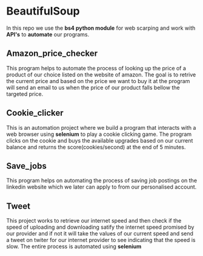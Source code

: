 # BeautifulSoup
In this repo we use the **bs4 python module** for web scarping and work with **API's** to **automate** our programs.

## Amazon_price_checker
This program helps to automate the process of looking up the price of a product of our choice listed on the website of amazon. The goal is to retrive the current price and based on the price we want to buy it at the program will send an email to us when the price of our product falls bellow the targeted price.

## Cookie_clicker
This is an automation project where we build a program that interacts with a web browser using **selenium** to play a cookie clicking game. The program clicks on the cookie and buys the available upgrades based on our current balance and returns the score(cookies/second) at the end of 5 minutes.

## Save_jobs
This program helps on automating the process of saving job postings on the linkedin website which we later can  apply to from our personalised account.

## Tweet
This project works to retrieve our internet speed and then check if the speed of uploading and downloading satify the internet speed promised by our provider and if not it will take the values of our current speed and send a tweet on twiter for our internet provider to see indicating that the speed is slow. The entire process is automated using **selenium** 